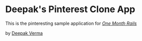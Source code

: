 # Deepak's Pinterest Clone App

This is the pinteresting sample application for
[*One Month Rails*](http://onemonthrails.com)

by [Deepak Verma](https://twitter.com/deepak23verma)